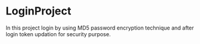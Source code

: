 # LoginProject
In this project login by using MD5 password encryption technique and after login token updation for security purpose.

